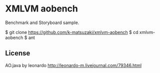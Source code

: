 XMLVM aobench
====================
Benchmark and Storyboard sample.

$ git clone https://github.com/k-matsuzaki/xmlvm-aobench
$ cd xmlvm-aobench
$ ant


License
-------
AO.java by leonardo http://leonardo-m.livejournal.com/79346.html